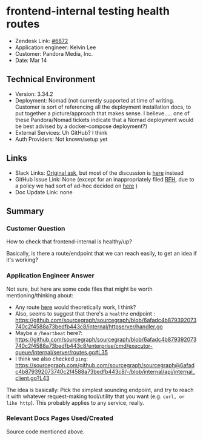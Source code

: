 
# frontend-internal testing health routes <!-- Ticket Title  Hint: include keywords to make it searchable -->

- Zendesk Link: [#6872](https://sourcegraph.zendesk.com/agent/tickets/6872)
- Application engineer: Kelvin Lee
- Customer: Pandora Media, Inc. <!-- Redact if this contains personally identifying information -->
- Date: Mar 14

<!-- Data populated from integration, speak to Ben Gordon or Michael Bali if not working -->
<!-- During Internal team trial, fill missing data manually (we are waiting for all data to sync) -->

## Technical Environment
- Version: ​3.34.2
- Deployment: Nomad (not currently supported at time of writing. Customer is sort of referencing all the deployment installation docs, to put together a picture/approach that makes sense. I believe..... one of these Pandora/Nomad tickets indicate that a Nomad deployment would be best advised by a docker-compose deployment?)
- External Services: Uh GitHub? I think
- Auth Providers: Not known/setup yet


## Links
<!-- Data for application engineer manual entry -->
- Slack Links: [Original ask](), but most of the discussion is [here](https://sourcegraph.slack.com/archives/C02QXK6PKMX/p1647382298651889) instead
- GitHub Issue Link: None (except for an inappropriately filed [RFH](https://github.com/sourcegraph/customer/issues/771), due to a policy we had sort of ad-hoc decided on [here](https://sourcegraph.slack.com/archives/C01JR51JR5J/p1646867946013119?thread_ts=1646867407.703469&cid=C01JR51JR5J) )
- Doc Update Link: none

## Summary
### Customer Question
How to check that frontend-internal is healthy/up?

Basically, is there a route/endpoint that we can reach easily, to get an idea if it's working?

### Application Engineer Answer

Not sure, but here are some code files that might be worth mentioning/thinking about:

- Any route [here](https://sourcegraph.com/github.com/sourcegraph/sourcegraph/-/blob/cmd/frontend/internal/httpapi/router/router.go?L119) would theoretically work, I think?
- Also, seems to suggest that there's a `healthz` endpoint : https://github.com/sourcegraph/sourcegraph/blob/6afadc4b879392073740c2f4588a73bedfb443c8/internal/httpserver/handler.go
- Maybe a `/heartbeat` here?: https://github.com/sourcegraph/sourcegraph/blob/6afadc4b879392073740c2f4588a73bedfb443c8/enterprise/cmd/executor-queue/internal/server/routes.go#L35
- I think we also checked `ping`: https://sourcegraph.com/github.com/sourcegraph/sourcegraph@6afadc4b879392073740c2f4588a73bedfb443c8/-/blob/internal/api/internal_client.go?L43

The idea is basically: Pick the simplest sounding endpoint, and try to reach it with whatever request-making tool/utility that you want (e.g.  `curl, or like http`). This probably applies to any service, really.

### Relevant Docs Pages Used/Created
Source code mentioned above.

<!-- Once complete, upload a copy to https://github.com/sourcegraph/support-tools-internal/tree/main/resolved-tickets as a .md file -->
<!-- Name the file 6872.md -->
